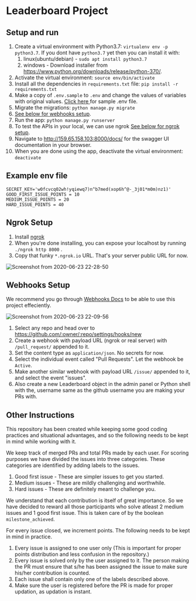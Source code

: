 # Leaderboard Project

## Setup and run

1. Create a virtual environment with Python3.7: `virtualenv env -p python3.7`. If you dont have `python3.7` yet then you can install it with:
    1. linux(ubuntu/debian) - `sudo apt install python3.7`
    1. windows - Download installer from https://www.python.org/downloads/release/python-370/.
1. Activate the virtual environment: `source env/bin/activate`
1. Install all the dependencies in `requirements.txt` file: `pip install -r requirements.txt`
1. Make a copy of `.env.sample` to `.env` and change the values of variables with original values. [Click here ](#example-env-file) for sample .env file.
1. Migrate the migrations: `python manage.py migrate`
1. [See below for webhooks setup](#webhooks-setup).
1. Run the app: `python manage.py runserver`
1. To test the APIs in your local, we can use ngrok [See below for ngrok setup](#ngrok-setup).
1. Navigate to http://159.65.158.103:8000/docs/ for the swagger UI documentation in your browser.
1. When you are done using the app, deactivate the virtual environment: `deactivate`

## Example env file  

```
SECRET_KEY='w0fcvcq02wh!yqiewq7)n^b7med(xop6h^@-_3j01*m0m)nz1)'
GOOD_FIRST_ISSUE_POINTS = 10
MEDIUM_ISSUE_POINTS = 20
HARD_ISSUE_POINTS = 40
```

## Ngrok Setup

1. Install [ngrok](https://ngrok.com/download) 
1. When you're done installing, you can expose your localhost by running `./ngrok http 8000` .
1. Copy that funky `*.ngrok.io` URL. That's your server public URL for now.

![Screenshot from 2020-06-23 22-28-50](https://user-images.githubusercontent.com/49693160/85433398-04517c80-b5a2-11ea-81ae-a7db3cef22e7.png)


## Webhooks Setup

We recommend you go through [Webhooks Docs](https://developer.github.com/webhooks/) to be able to use this project effeciently.

![Screenshot from 2020-06-23 22-09-56](https://user-images.githubusercontent.com/49693160/85433388-0287b900-b5a2-11ea-86f3-04d92b8c4d20.png)


1. Select any repo and head over to https://github.com/:owner/:repo/settings/hooks/new
1. Create a webhook with payload URL (ngrok or real server) with `/pull_request/` appended to it.
1. Set the content type as `application/json`. No secrets for now.
1. Select the individual event called "Pull Requests". Let the webhook be `Active`.
1. Make another similar webhook with payload URL `/issue/` appended to it, and select the event "issues".
1. Also create a new Leaderboard object in the admin panel or Python shell with the, username same as the github username you are making your PRs with. 

## Other Instructions
This repository has been created while keeping some good coding practices and situational advantages, and so the following needs to be kept in mind while working with it.

We keep track of merged PRs and total PRs made by each user. For scoring purposes we have divided the issues into three categories. These categories are identified by adding labels to the issues.
1. Good first issue - These are simpler issues to get you started.
2. Medium issues - These are mildly challenging and worthwhile.
3. Hard issues - These are definitely meant to challenge you.

We understand that each contribution is itself of great importance. So we have decided to reward all those participants who solve atleast 2 medium issues and 1 good first issue. This is taken care of by the boolean `milestone_achieved`.

For every issue closed, we increment points. The following needs to be kept in mind in practice.
1. Every issue is assigned to one user only (This is important for proper points distribution and less confusion in the repository.)
2. Every issue is solved only by the user assigned to it. The person making the PR must ensure that s/he has been assigned the issue to make sure his/her contribution is counted.
3. Each issue shall contain only one of the labels described above.
4. Make sure the user is registered before the PR is made for proper updation, as updation is instant.
